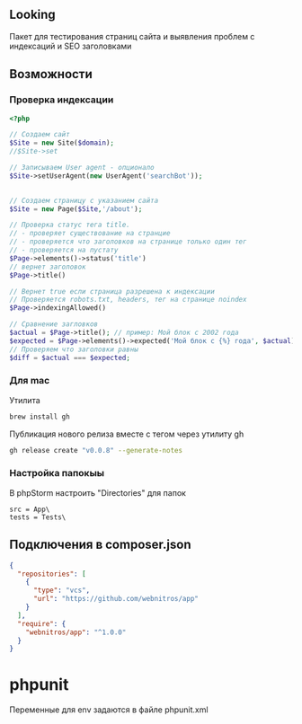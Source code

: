 ## Looking

Пакет для тестирования страниц сайта и выявления проблем с индексаций и SEO заголовками

## Возможности

### Проверка индексации

```php
<?php

// Создаем сайт
$Site = new Site($domain);
//$Site->set

// Записываем User agent - опционало
$Site->setUserAgent(new UserAgent('searchBot'));
        

// Создаем страницу с указанием сайта
$Site = new Page($Site,'/about');

// Проверка статус тега title.
// - проверяет существование на странцие
// - проверяется что заголовков на странице только один тег
// - проверяется на пустату
$Page->elements()->status('title')
// вернет заголовок
$Page->title()

// Вернет true если страница разрешена к индексации 
// Проверяется robots.txt, headers, тег на странице noindex
$Page->indexingAllowed()

// Сравнение загловков     
$actual = $Page->title(); // пример: Мой блок с 2002 года
$expected = $Page->elements()->expected('Мой блок с {%} года', $actual); // вернет: Мой блок с 2002 года
// Проверяем что заголовки равны
$diff = $actual === $expected;

```

### Для mac

Утилита

```bash
brew install gh
```

Публикация нового релиза вместе с тегом через утилиту gh

```bash
gh release create "v0.0.8" --generate-notes
```

### Настройка папокыы

В phpStorm настроить "Directories" для папок

```http request
src = App\
tests = Tests\
```

## Подключения в composer.json

```json
{
  "repositories": [
    {
      "type": "vcs",
      "url": "https://github.com/webnitros/app"
    }
  ],
  "require": {
    "webnitros/app": "^1.0.0"
  }
}
```

# phpunit

Переменные для env задаются в файле phpunit.xml
